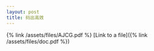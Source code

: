 ```yaml
---
layout: post
title: 码出高效
---
```


{% link /assets/files/AJCG.pdf %}
[Link to a file]({% link /assets/files/doc.pdf %})